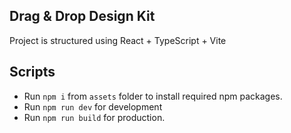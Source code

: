 ## Drag & Drop Design Kit

Project is structured using React + TypeScript + Vite 

## Scripts

- Run `npm i` from `assets` folder to install required npm packages.
- Run `npm run dev` for development
- Run `npm run build` for production.
